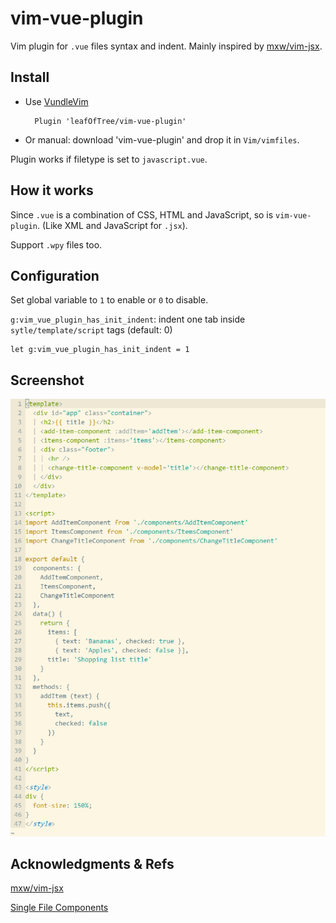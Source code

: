 # vim-vue-plugin

Vim plugin for `.vue` files syntax and indent. Mainly inspired by [mxw/vim-jsx][1]. 

## Install

- Use [VundleVim][2]

        Plugin 'leafOfTree/vim-vue-plugin'

- Or manual: download 'vim-vue-plugin' and drop it in `Vim/vimfiles`.

Plugin works if filetype is set to `javascript.vue`.

## How it works

Since `.vue` is a combination of CSS, HTML and JavaScript, so is `vim-vue-plugin`. (Like XML and JavaScript for `.jsx`).

Support `.wpy` files too.

## Configuration

Set global variable to `1` to enable or `0` to disable.

`g:vim_vue_plugin_has_init_indent`: indent one tab inside `sytle/template/script` tags (default: 0)

    let g:vim_vue_plugin_has_init_indent = 1

## Screenshot

![screenshot](static/screenshot.png)

## Acknowledgments & Refs

[mxw/vim-jsx][1]

[Single File Components][3]

[1]: https://github.com/mxw/vim-jsx "mxw: vim-jsx"
[2]: https://github.com/VundleVim/Vundle.vim
[3]: https://vuejs.org/v2/guide/single-file-components.html
